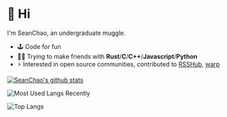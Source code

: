 # 👋 Hi

I'm SeanChao, an undergraduate muggle.

- 🕹 Code for fun
- 👨‍💻 Trying to make friends with **Rust**/**C**/**C++**/**Javascript**/**Python**
- ⚡ Interested in open source communities, contributed to [RSSHub](https://github.com/DIYGod/RSSHub/), [warp](https://github.com/seanmonstar/warp)

[![SeanChao's github stats](https://i-github-readme-stats.vercel.app/api?username=seanchao&show_icons=true)](https://github.com/anuraghazra/github-readme-stats)

![Most Used Langs Recently](https://i-github-readme-stats.vercel.app/api/wakatime?username=SeanChao&layout=compact&langs_count=8&custom_title=Most%20Recently%20Used)

![Top Langs](https://i-github-readme-stats.vercel.app/api/top-langs/?username=seanchao&layout=compact&hide=assembly,html&langs_count=8&card_width=445)
